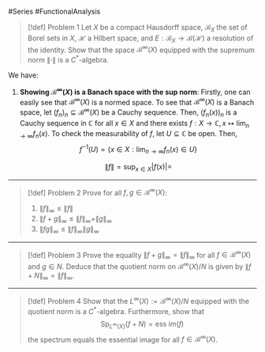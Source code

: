 #Series #FunctionalAnalysis 
> [!def] Problem 1
> Let $X$ be a compact Hausdorff space, $\mathcal{B}_{X}$ the set of Borel sets in $X$, $\mathcal{H}$ a Hilbert space, and $E:\mathcal{B}_{X}\to \mathcal{B}(\mathcal{H})$ a resolution of the identity.
> Show that the space $\mathcal{B}^\infty(X)$ equipped with the supremum norm $\|\cdot\|$ is a $C^{*}$-algebra.

We have:
1. **Showing $\mathcal{B}^\infty(X)$ is a Banach space with the sup norm**:
   Firstly, one can easily see that $\mathcal{B}^\infty(X)$ is a normed space. To see that $\mathcal{B}^\infty(X)$ is a Banach space, let $(f_{n})_{n}\subseteq \mathcal{B}^\infty(X)$ be a Cauchy sequence. Then, $(f_{n}(x))_{n}$ is a Cauchy sequence in $\mathbb{C}$ for all $x\in X$ and there exists $f:X\to \mathbb{C},x\mapsto \lim_{ n \to \infty }f_{n}(x)$. To check the measurability of $f$, let $U\subseteq \mathbb{C}$ be open. Then, $$f^{-1}(U)=\{ x\in X:\lim_{ n \to \infty } f_{n}(x)\in U \}$$
   
   $$\left\| f \right\| =\sup_{x\in X}\left| f(x) \right| =$$

---
> [!def] Problem 2
> Prove for all $f,g\in \mathcal{B}^\infty(X)$:
> 1. $\|f\|_{\infty}\leq\|f\|$
> 2. $\|f+g\|_{\infty}\leq\|f\|_{\infty}+\|g\|_{\infty}$
> 3. $\|fg\|_{\infty}\leq\|f\|_{\infty}\|g\|_{\infty}$
---
> [!def] Problem 3
> Prove the equality $\|f+g\|_{\infty}=\|f\|_{\infty}$ for all $f\in \mathcal{B}^\infty(X)$ and $g\in N$. Deduce that the quotient norm on $\mathcal{B}^\infty(X) / N$ is given by $\|f+N\|_{\infty}=\|f\|_{\infty}$.
---
> [!def] Problem 4
> Show that the $L^\infty(X):=\mathcal{B}^\infty(X) / N$ equipped with the quotient norm is a $C^{*}$-algebra. Furthermore, show that $$\text{Sp}_{L^\infty(X)}(f+N)=\text{ess im}(f)$$the spectrum equals the essential image for all $f\in \mathcal{B}^\infty(X)$.

